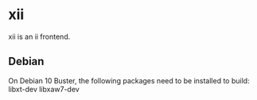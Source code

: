 xii
===

xii is an ii frontend.

Debian
------

On Debian 10 Buster, the following packages need to be installed to build:
libxt-dev libxaw7-dev
